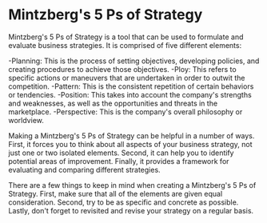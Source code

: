 # Mintzberg's 5 Ps of Strategy



Mintzberg's 5 Ps of Strategy is a tool that can be used to formulate and evaluate business strategies. It is comprised of five different elements: 

-Planning: This is the process of setting objectives, developing policies, and creating procedures to achieve those objectives. 
-Ploy: This refers to specific actions or maneuvers that are undertaken in order to outwit the competition. 
-Pattern: This is the consistent repetition of certain behaviors or tendencies. 
-Position: This takes into account the company's strengths and weaknesses, as well as the opportunities and threats in the marketplace. 
-Perspective: This is the company's overall philosophy or worldview. 

Making a Mintzberg's 5 Ps of Strategy can be helpful in a number of ways. First, it forces you to think about all aspects of your business strategy, not just one or two isolated elements. Second, it can help you to identify potential areas of improvement. Finally, it provides a framework for evaluating and comparing different strategies. 

There are a few things to keep in mind when creating a Mintzberg's 5 Ps of Strategy. First, make sure that all of the elements are given equal consideration. Second, try to be as specific and concrete as possible. Lastly, don't forget to revisited and revise your strategy on a regular basis.